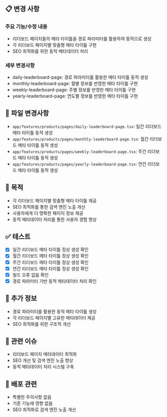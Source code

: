 ## 📋 변경 사항

### 주요 기능/수정 내용
- 리더보드 페이지들의 메타 타이틀을 경로 파라미터를 활용하여 동적으로 생성
- 각 리더보드 페이지별 맞춤형 메타 타이틀 구현
- SEO 최적화를 위한 동적 메타데이터 처리

### 세부 변경사항
- daily-leaderboard-page: 경로 파라미터를 활용한 메타 타이틀 동적 생성
- monthly-leaderboard-page: 월별 정보를 반영한 메타 타이틀 구현
- weekly-leaderboard-page: 주별 정보를 반영한 메타 타이틀 구현
- yearly-leaderboard-page: 연도별 정보를 반영한 메타 타이틀 구현

## 🔧 파일 변경사항
- `app/features/products/pages/daily-leaderboard-page.tsx`: 일간 리더보드 메타 타이틀 동적 생성
- `app/features/products/pages/monthly-leaderboard-page.tsx`: 월간 리더보드 메타 타이틀 동적 생성
- `app/features/products/pages/weekly-leaderboard-page.tsx`: 주간 리더보드 메타 타이틀 동적 생성
- `app/features/products/pages/yearly-leaderboard-page.tsx`: 연간 리더보드 메타 타이틀 동적 생성

## 🎯 목적
- 각 리더보드 페이지별 맞춤형 메타 타이틀 제공
- SEO 최적화를 통한 검색 엔진 노출 개선
- 사용자에게 더 명확한 페이지 정보 제공
- 동적 메타데이터 처리를 통한 사용자 경험 향상

## ✅ 테스트
- [x] 일간 리더보드 메타 타이틀 정상 생성 확인
- [x] 월간 리더보드 메타 타이틀 정상 생성 확인
- [x] 주간 리더보드 메타 타이틀 정상 생성 확인
- [x] 연간 리더보드 메타 타이틀 정상 생성 확인
- [x] 빌드 오류 없음 확인
- [x] 경로 파라미터 기반 동적 메타데이터 처리 확인

## 📝 추가 정보
- 경로 파라미터를 활용한 동적 메타 타이틀 생성
- 각 리더보드 페이지별 고유한 메타데이터 제공
- SEO 최적화를 위한 구조적 개선

## 🔗 관련 이슈
- 리더보드 페이지 메타데이터 최적화
- SEO 개선 및 검색 엔진 노출 향상
- 동적 메타데이터 처리 시스템 구축

## 🚀 배포 관련
- 특별한 주의사항 없음
- 기존 기능에 영향 없음
- SEO 최적화로 검색 엔진 노출 개선
